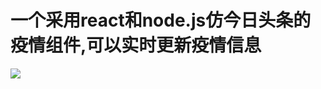 # 一个采用react和node.js仿今日头条的疫情组件,可以实时更新疫情信息

![](https://img-blog.csdnimg.cn/20200708133127665.png?x-oss-process=image/watermark,type_ZmFuZ3poZW5naGVpdGk,shadow_10,text_aHR0cHM6Ly9ibG9nLmNzZG4ubmV0L3dlaXhpbl80NDM0MDkxNA==,size_16,color_FFFFFF,t_70)
